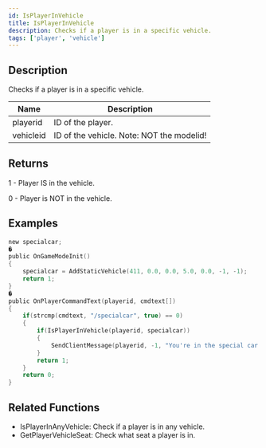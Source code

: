 ```yaml
---
id: IsPlayerInVehicle
title: IsPlayerInVehicle
description: Checks if a player is in a specific vehicle.
tags: ['player', 'vehicle']
---
```


<TagLinks />

## Description

Checks if a player is in a specific vehicle.


| Name | Description |
|------|-------------|
|playerid | ID of the player.|
|vehicleid | ID of the vehicle. Note: NOT the modelid!|


## Returns

 1 - Player IS in the vehicle.

 0 - Player is NOT in the vehicle.



## Examples


```c
new specialcar;
�
public OnGameModeInit()
{
    specialcar = AddStaticVehicle(411, 0.0, 0.0, 5.0, 0.0, -1, -1);
    return 1;
}
�
public OnPlayerCommandText(playerid, cmdtext[])
{
    if(strcmp(cmdtext, "/specialcar", true) == 0)
    {
        if(IsPlayerInVehicle(playerid, specialcar))
        {
            SendClientMessage(playerid, -1, "You're in the special car!");
        }
        return 1;
    }
    return 0;
}
```


## Related Functions


-  IsPlayerInAnyVehicle: Check if a player is in any vehicle.
-  GetPlayerVehicleSeat: Check what seat a player is in.